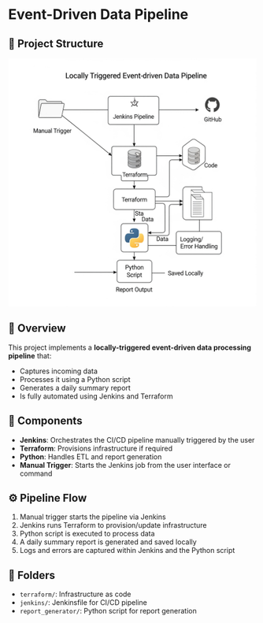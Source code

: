 # Event-Driven Data Pipeline

## 📁 Project Structure

![Architecture Diagram](./diagram.png)

## 📌 Overview

This project implements a **locally-triggered event-driven data processing pipeline** that:

- Captures incoming data
- Processes it using a Python script
- Generates a daily summary report
- Is fully automated using Jenkins and Terraform

## 🔧 Components

- **Jenkins**: Orchestrates the CI/CD pipeline manually triggered by the user
- **Terraform**: Provisions infrastructure if required
- **Python**: Handles ETL and report generation
- **Manual Trigger**: Starts the Jenkins job from the user interface or command

## ⚙️ Pipeline Flow

1. Manual trigger starts the pipeline via Jenkins
2. Jenkins runs Terraform to provision/update infrastructure
3. Python script is executed to process data
4. A daily summary report is generated and saved locally
5. Logs and errors are captured within Jenkins and the Python script

## 📁 Folders

- `terraform/`: Infrastructure as code
- `jenkins/`: Jenkinsfile for CI/CD pipeline
- `report_generator/`: Python script for report generation

